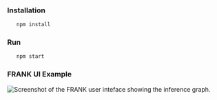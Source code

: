 ### Installation
```sh
   npm install
```

### Run
```sh
   npm start
```

### FRANK UI Example
![Screenshot of the FRANK user inteface showing the inference graph.](/../master/examples/frank_ui_eg1.png)